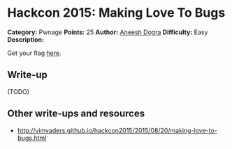 # Hackcon 2015: Making Love To Bugs

**Category:** Pwnage
**Points:** 25
**Author:** [Aneesh Dogra](https://github.com/lionaneesh)
**Difficulty:** Easy
**Description:** 

Get your flag [here](ilovebugs.pyc).

## Write-up

(TODO)

## Other write-ups and resources

* <http://vimvaders.github.io/hackcon2015/2015/08/20/making-love-to-bugs.html>
